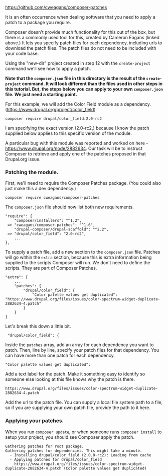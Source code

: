 https://github.com/cweagans/composer-patches

It is an often occurrence when dealing software that you need to apply a patch to a package you require.

Composer doesn't provide much functionality for this out of the box, but there is a commonly used tool 
for this, created by Cameron Eagans (linked above.) It lets you specify patch files for each dependency, 
including urls to download the patch files. The patch files do not need to be included with your code base.

Using the "new-dir" project created in step 12 with the  `create-project` command we'll see how to apply a patch. 

**Note that the `composer.json` file in this directory is the result of the `create-project` command. It will look different than the 
files used in other steps in this tutorial. But, the steps below you can apply to your own `composer.json` file. We just 
need a starting point.**

For this example, we will add the Color Field module as a dependency. (https://www.drupal.org/project/color_field)

```
composer require drupal/color_field:2.0-rc2
```

I am specifying the exact version (2.0-rc2,) because I know the patch supplied below applies to this specific version 
of the module.

A particular bug with this module was reported and worked on here - https://www.drupal.org/node/2882634. Our task will 
be to instruct Composer to retrieve and apply one of the patches proposed in that Drupal.org issue.

### Patching the module.

First, we'll need to require the Composer Patches package. (You could also just make this a dev dependency.)

```$xslt
composer require cweagans/composer-patches
```

The `composer.json` file should now list both new requirements.

```$xslt
"require": {
    "composer/installers": "^1.2",
 => "cweagans/composer-patches": "^1.6",
    "drupal-composer/drupal-scaffold": "^2.2",
 => "drupal/color_field": "2.0-rc2",
    ...
},
```

To supply a patch file, add a new section to the `composer.json` file. Patches will go within the `extra` section, because 
this is extra information being supplied to the scripts Composer will run. We don't need to define the scripts. They are part 
of Composer Patches.

```
"extra": {
    ...
    "patches": {
        "drupal/color_field": {
            "Color palette values get duplicated": "https://www.drupal.org/files/issues/color-spectrum-widget-duplicate-2882634-4.patch"
        }
    }
}
```

Let's break this down a little bit.

```$xslt
 "drupal/color_field": {

```
Inside the `patches` array, add an array for each dependency you want to patch. Then, line by line, specify your patch 
files for that dependency. You can have more than one patch for each dependency.

```$xslt
"Color palette values get duplicated":
```

Add a text label for the patch. Make it something easy to identify so someone else looking at this file knows why the 
patch is there.

```$xslt
https://www.drupal.org/files/issues/color-spectrum-widget-duplicate-2882634-4.patch
```
Add the url to the patch file. You can supply a local file system path to a file, so if you are supplying your own patch file, 
provide the path to it here.

### Applying your patches.

When you run `composer update`, or when someone runs `composer install` to setup your project, you should see Composer apply the patch.

```$xslt
Gathering patches for root package.
Gathering patches for dependencies. This might take a minute.
  - Installing drupal/color_field (2.0.0-rc2): Loading from cache
  - Applying patches for drupal/color_field
    https://www.drupal.org/files/issues/color-spectrum-widget-duplicate-2882634-4.patch (Color palette values get duplicated)
```
